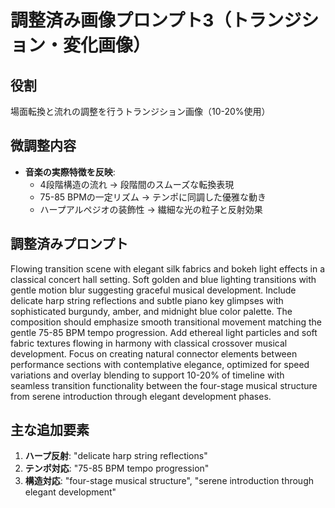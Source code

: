 # 調整済み画像プロンプト3（トランジション・変化画像）

## 役割
場面転換と流れの調整を行うトランジション画像（10-20%使用）

## 微調整内容
- **音楽の実際特徴を反映**:
  - 4段階構造の流れ → 段階間のスムーズな転換表現
  - 75-85 BPMの一定リズム → テンポに同調した優雅な動き
  - ハープアルペジオの装飾性 → 繊細な光の粒子と反射効果

## 調整済みプロンプト
Flowing transition scene with elegant silk fabrics and bokeh light effects in a classical concert hall setting. Soft golden and blue lighting transitions with gentle motion blur suggesting graceful musical development. Include delicate harp string reflections and subtle piano key glimpses with sophisticated burgundy, amber, and midnight blue color palette. The composition should emphasize smooth transitional movement matching the gentle 75-85 BPM tempo progression. Add ethereal light particles and soft fabric textures flowing in harmony with classical crossover musical development. Focus on creating natural connector elements between performance sections with contemplative elegance, optimized for speed variations and overlay blending to support 10-20% of timeline with seamless transition functionality between the four-stage musical structure from serene introduction through elegant development phases.

## 主な追加要素
1. **ハープ反射**: "delicate harp string reflections"
2. **テンポ対応**: "75-85 BPM tempo progression"
3. **構造対応**: "four-stage musical structure", "serene introduction through elegant development"